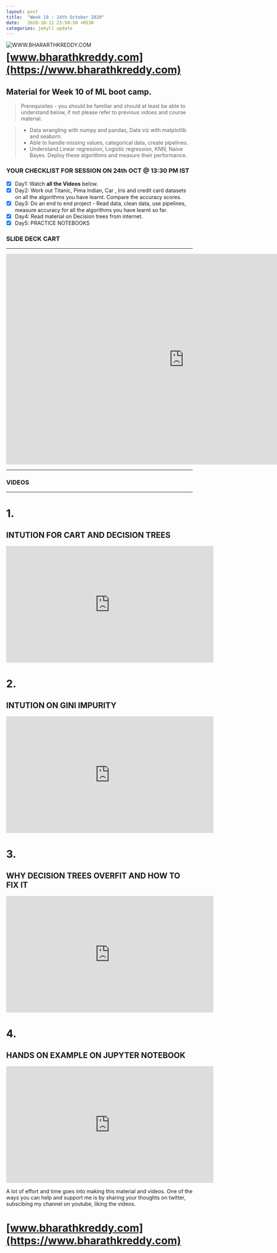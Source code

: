 ```yaml
---
layout: post
title:  "Week 10 : 24th October 2020"
date:   2020-10-12 23:50:50 +0530
categories: jekyll update
---
```


<a href="https://www.bharathkreddy.com"><img align="left" src="https://i.imgur.com/axjt3Qe.png" alt="WWW.BHARARTHKREDDY.COM" title="www.bharathkreddy.com"></a>
# [www.bharathkreddy.com](https://www.bharathkreddy.com)

## Material for Week 10 of ML boot camp. 

> Prerequisites - you should be familiar and should at least be able to understand below, if not please refer to previous vidoes and course material.

> * Data wrangling with numpy and pandas, Data viz with matplotlib and seaborn. 
> * Able to handle missing values, categorical data, create pipelines.
> * Understand Linear regression, Logistic regression, KNN, Naive Bayes. Deploy these algorithms and measure their performance.

### YOUR CHECKLIST FOR SESSION ON 24th OCT @ 13:30 PM IST

- [x] Day1: Watch **all the Videos** below.
- [x] Day2: Work out Titanic, Pima Indian, Car , Iris and credit card datasets on all the algorithms you have learnt. Compare the accuracy scores.
- [x] Day3: Do an end to end project - Read data, clean data, use pipelines, measure accuracy for all the algorithms you have learnt so far.
- [x] Day4: Read material on Decision trees from internet.
- [X] Day5: PRACTICE NOTEBOOKS

### SLIDE DECK CART
---

<iframe src="https://docs.google.com/presentation/d/e/2PACX-1vT1nltceoXcdjec8WUFLhevlyPHyPxUzWxviNthENxWmzYB-ao0T5Q-2cweKGGiGOv2OHh5JB0jKIds/embed?start=false&loop=false&delayms=60000" frameborder="0" width="960" height="569" allowfullscreen="true" mozallowfullscreen="true" webkitallowfullscreen="true"></iframe>

---

### VIDEOS
---
# 1.
## INTUTION FOR CART AND DECISION TREES

<iframe width="560" height="315" src="https://www.youtube.com/embed/2oiM3r-ciNg" frameborder="0" allow="accelerometer; autoplay; clipboard-write; encrypted-media; gyroscope; picture-in-picture" allowfullscreen></iframe>


# 2.
## INTUTION ON GINI IMPURITY

<iframe width="560" height="315" src="https://www.youtube.com/embed/3aU0YlJn3bs" frameborder="0" allow="accelerometer; autoplay; clipboard-write; encrypted-media; gyroscope; picture-in-picture" allowfullscreen></iframe>


# 3. 
## WHY DECISION TREES OVERFIT AND HOW TO FIX IT

<iframe width="560" height="315" src="https://www.youtube.com/embed/xNP9hPjPK4g" frameborder="0" allow="accelerometer; autoplay; clipboard-write; encrypted-media; gyroscope; picture-in-picture" allowfullscreen></iframe>


# 4.
## HANDS ON EXAMPLE ON JUPYTER NOTEBOOK

<iframe width="560" height="315" src="https://www.youtube.com/embed/b3pSXPI59l0" frameborder="0" allow="accelerometer; autoplay; clipboard-write; encrypted-media; gyroscope; picture-in-picture" allowfullscreen></iframe>


A lot of effort and time goes into making this material and videos. One of the ways you can help and support me is by sharing your thoughts on twitter, subscibing my channel on youtube, liking the videos.

# [www.bharathkreddy.com](https://www.bharathkreddy.com)
